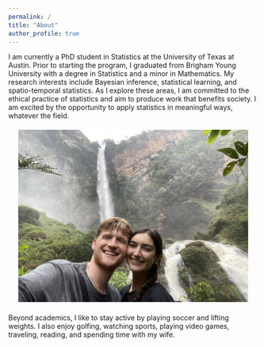 ```yaml
---
permalink: /
title: "About"
author_profile: true
---
```


I am currently a PhD student in Statistics at the University of Texas at Austin. Prior to starting the program, I graduated from Brigham Young University with a degree in Statistics and a minor in Mathematics. My research interests include Bayesian inference, statistical learning, and spatio-temporal statistics. As I explore these areas, I am committed to the ethical practice of statistics and aim to produce work that benefits society. I am excited by the opportunity to apply statistics in meaningful ways, whatever the field.

<div style="text-align:center; margin: 20px;">
  <img src="/images/5B88A655-CA1D-41E3-AA0F-D227E010D6A7_1_105_c.jpeg" alt="expected goals" style="width: 600px;"/>
</div>

Beyond academics, I like to stay active by playing soccer and lifting weights. I also enjoy golfing, watching sports, playing video games, traveling, reading, and spending time with my wife.
